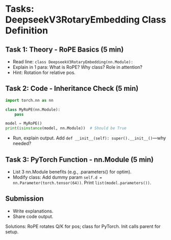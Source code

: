 # Tasks: DeepseekV3RotaryEmbedding Class Definition

## Task 1: Theory - RoPE Basics (5 min)
- Read line: `class DeepseekV3RotaryEmbedding(nn.Module):`
- Explain in 1 para: What is RoPE? Why class? Role in attention?
- Hint: Rotation for relative pos.

## Task 2: Code - Inheritance Check (5 min)
```python
import torch.nn as nn

class MyRoPE(nn.Module):
    pass

model = MyRoPE()
print(isinstance(model, nn.Module))  # Should be True
```
- Run, explain output. Add `def __init__(self): super().__init__()`—why needed?

## Task 3: PyTorch Function - nn.Module (5 min)
- List 3 nn.Module benefits (e.g., .parameters() for optim).
- Modify class: Add dummy param `self.d = nn.Parameter(torch.tensor(64))`. Print `list(model.parameters())`.

## Submission
- Write explanations.
- Share code output.

Solutions: RoPE rotates Q/K for pos; class for PyTorch. Init calls parent for setup.
